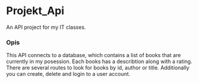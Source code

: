 # Projekt_Api

An API project for my IT classes.

### Opis

This API connects to a database, which contains a list of books that are currently in my posession. Each books has a describtion along with a rating. 
There are several routes to look for books by id, author or title. Additionally you can create, delete and login to a user account.
